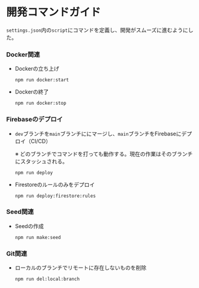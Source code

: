 # 開発コマンドガイド

`settings.json`内の`script`にコマンドを定義し、開発がスムーズに進むようにした。

### Docker関連

  - Dockerの立ち上げ
    ```
    npm run docker:start
    ```
  
  - Dockerの終了
    ```
    npm run docker:stop
    ```

### Firebaseのデプロイ

  - `dev`ブランチを`main`ブランチににマージし、`main`ブランチをFirebaseにデプロイ（CI/CD）

    ※ どのブランチでコマンドを打っても動作する。現在の作業はそのブランチにスタッシュされる。

    ```
    npm run deploy
    ```

  - Firestoreのルールのみをデプロイ
    ```
    npm run deploy:firestore:rules
    ```

### Seed関連

  - Seedの作成
    ```
    npm run make:seed
    ```

### Git関連

  - ローカルのブランチでリモートに存在しないものを削除
    ```
    npm run del:local:branch
    ```

